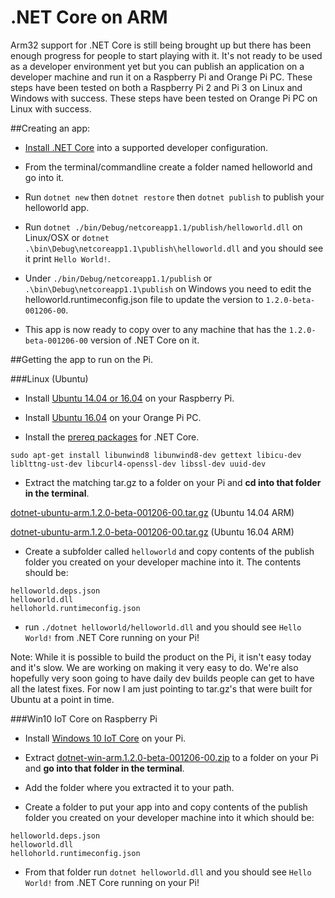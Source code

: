 # .NET Core on ARM

Arm32 support for .NET Core is still being brought up but there has been enough progress for people to start playing with it. 
It's not ready to be used as a developer environment yet but you can publish an application on a developer machine and run it on a Raspberry Pi and Orange Pi PC. 
These steps have been tested on both a Raspberry Pi 2 and Pi 3 on Linux and Windows with success.
These steps have been tested on Orange Pi PC on Linux with success.

##Creating an app:

* [Install .NET Core](https://www.microsoft.com/net/download/core) into a supported developer configuration.

* From the terminal/commandline create a folder named helloworld and go into it.

* Run `dotnet new` then `dotnet restore` then `dotnet publish` to publish your helloworld app.

* Run `dotnet ./bin/Debug/netcoreapp1.1/publish/helloworld.dll` on Linux/OSX or `dotnet .\bin\Debug\netcoreapp1.1\publish\helloworld.dll` and you should see it print `Hello World!`.

* Under `./bin/Debug/netcoreapp1.1/publish` or `.\bin\Debug\netcoreapp1.1\publish` on Windows you need to edit the helloworld.runtimeconfig.json file to update the version to `1.2.0-beta-001206-00`.

* This app is now ready to copy over to any machine that has the `1.2.0-beta-001206-00` version of .NET Core on it.


##Getting the app to run on the Pi.

###Linux (Ubuntu)

* Install [Ubuntu 14.04 or 16.04](https://www.raspberrypi.org/downloads/) on your Raspberry Pi.
* Install [Ubuntu 16.04](https://www.armbian.com/orange-pi-pc/) on your Orange Pi PC.

* Install the [prereq packages](https://github.com/dotnet/core/blob/master/Documentation/prereqs.md) for .NET Core. 

`sudo apt-get install libunwind8 libunwind8-dev gettext libicu-dev liblttng-ust-dev libcurl4-openssl-dev libssl-dev uuid-dev`

* Extract the matching tar.gz to a folder on your Pi and **cd into that folder in the terminal**.

[dotnet-ubuntu-arm.1.2.0-beta-001206-00.tar.gz](https://github.com/dotnet/core-setup/files/667836/dotnet-ubuntu-arm.1.2.0-beta-001206-00.tar.gz) (Ubuntu 14.04 ARM)

[dotnet-ubuntu-arm.1.2.0-beta-001206-00.tar.gz](https://github.com/dotnet/core-setup/files/672459/dotnet-ubuntu-arm.1.2.0-beta-001206-00.tar.gz) (Ubuntu 16.04 ARM)

* Create a subfolder called `helloworld` and copy contents of the publish folder you created on your developer machine into it. The contents should be:

```
helloworld.deps.json
helloworld.dll
hellohorld.runtimeconfig.json
```

* run `./dotnet helloworld/helloworld.dll` and you should see `Hello World!` from .NET Core running on your Pi!

Note: While it is possible to build the product on the Pi, it isn't easy today and it's slow. We are working on making it very easy to do. 
We're also hopefully very soon going to have daily dev builds people can get to have all the latest fixes. 
For now I am just pointing to tar.gz's that were built for Ubuntu at a point in time.

###Win10 IoT Core on Raspberry Pi

* Install [Windows 10 IoT Core](https://developer.microsoft.com/en-us/windows/iot/GetStarted) on your Pi.

* Extract [dotnet-win-arm.1.2.0-beta-001206-00.zip](https://dotnetcli.blob.core.windows.net/dotnet/master/Binaries/1.2.0-beta-001206-00/dotnet-win-arm.1.2.0-beta-001206-00.zip) to a folder on your Pi and **go into that folder in the terminal**.

* Add the folder where you extracted it to your path.

* Create a folder to put your app into and copy contents of the publish folder you created on your developer machine into it which should be:

```
helloworld.deps.json
helloworld.dll
hellohorld.runtimeconfig.json
```

* From that folder run `dotnet helloworld.dll` and you should see `Hello World!` from .NET Core running on your Pi!

